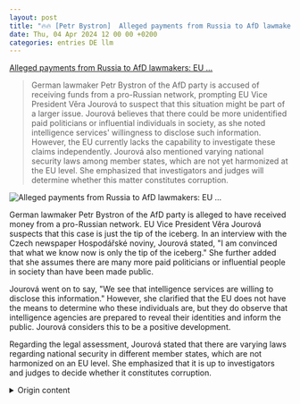 ```yaml
---
layout: post
title: "🔥🔥 [Petr Bystron]  Alleged payments from Russia to AfD lawmakers: EU ... "
date: Thu, 04 Apr 2024 12 00 00 +0200
categories: entries DE llm
---
```

[ Alleged payments from Russia to AfD lawmakers: EU ... ](https://www.spiegel.de/politik/deutschland/petr-bystron-afd-eu-kommissarin-vera-jourova-glaubt-nicht-an-einzelfall-a-cfb22fb7-4cc6-4b4d-9030-0708f355d0b5)

> German lawmaker Petr Bystron of the AfD party is accused of receiving funds from a pro-Russian network, prompting EU Vice President Věra Jourová to suspect that this situation might be part of a larger issue. Jourová believes that there could be more unidentified paid politicians or influential individuals in society, as she noted intelligence services' willingness to disclose such information. However, the EU currently lacks the capability to investigate these claims independently. Jourová also mentioned varying national security laws among member states, which are not yet harmonized at the EU level. She emphasized that investigators and judges will determine whether this matter constitutes corruption.

![ Alleged payments from Russia to AfD lawmakers: EU ... ](https://cdn.prod.www.spiegel.de/images/f4365d6c-27fa-49bb-8f6b-e1f098a71c67_w1200_r1.778_fpx49.98_fpy45.jpg)

 German lawmaker Petr Bystron of the AfD party is alleged to have received money from a pro-Russian network. EU Vice President Věra Jourová suspects that this case is just the tip of the iceberg. In an interview with the Czech newspaper Hospodářské noviny, Jourová stated, "I am convinced that what we know now is only the tip of the iceberg." She further added that she assumes there are many more paid politicians or influential people in society than have been made public.

Jourová went on to say, "We see that intelligence services are willing to disclose this information." However, she clarified that the EU does not have the means to determine who these individuals are, but they do observe that intelligence agencies are prepared to reveal their identities and inform the public. Jourová considers this to be a positive development.

Regarding the legal assessment, Jourová stated that there are varying laws regarding national security in different member states, which are not harmonized on an EU level. She emphasized that it is up to investigators and judges to decide whether it constitutes corruption.

<details>
  <summary>Origin content</summary>
  ---
layout: post
title: "🔥🔥 [Petr Bystron] Mutmaßliche Zahlungen aus Russland an AfD-Abgeordneten: EU ..."
date: Thu, 04 Apr 2024 12:00:00 +0200
categories: entries DE
---
[Mutmaßliche Zahlungen aus Russland an AfD-Abgeordneten: EU ...](https://www.spiegel.de/politik/deutschland/petr-bystron-afd-eu-kommissarin-vera-jourova-glaubt-nicht-an-einzelfall-a-cfb22fb7-4cc6-4b4d-9030-0708f355d0b5)

![Mutmaßliche Zahlungen aus Russland an AfD-Abgeordneten: EU ...](https://cdn.prod.www.spiegel.de/images/f4365d6c-27fa-49bb-8f6b-e1f098a71c67_w1200_r1.778_fpx49.98_fpy45.jpg)

Der AfD-Abgeordnete Petr Bystron soll Geld von einem prorussischen Netzwerk erhalten haben. EU-Vizepräsidentin Věra Jourová vermutet, der Fall sei nur die ...

»Ich bin überzeugt davon, dass das, was wir jetzt wissen, nur die Spitze des Eisbergs ist«, sagte die 59-Jährige der tschechischen Zeitung »Hospodářské noviny«. Sie gehe davon aus, dass es bei Weitem mehr bezahlte Politiker oder Menschen mit Einfluss in der Gesellschaft gebe als bisher bekannt sei.

»Wir sehen, dass die Geheimdienste bereit sind, das zu enthüllen«

»Wir verfügen selbstverständlich über keinen Apparat, um festzustellen, wer das ist, aber wir sehen, dass die Geheimdienste bereit sind, das zu enthüllen und die Öffentlichkeit zu informieren«, sagte Jourová. »Und das ist gut so.« Zur rechtlichen Bewertung sagte Jourová, es gebe in den verschiedenen Mitgliedstaaten im Bereich der nationalen Sicherheit unterschiedlich strenge Gesetze. Dies sei auf EU-Ebene nicht harmonisiert. »Ob es sich um Korruption handelt, müssen selbstverständlich die Ermittler und Richter entscheiden«, betonte die tschechische Politikerin.


</details>
